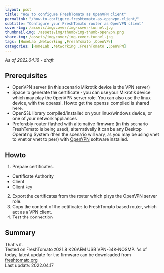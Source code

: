 ```yaml
---
layout: post
title: "How to configure FreshTomato as OpenVPN client"
permalink: "/how-to-configure-freshtomato-as-openvpn-client/"
subtitle: "Configure your FreshTomato router as OpenVPN client"
cover-img: /assets/img/cover/img-cover-tunnel.jpg
thumbnail-img: /assets/img/thumb/img-thumb-openvpn.png
share-img: /assets/img/cover/img-cover-tunnel.jpg
tags: [HomeLab ,Networking ,FreshTomato ,OpenVPN]
categories: [HomeLab ,Networking ,FreshTomato ,OpenVPN]
---
```

*As of 2022.04.16 - draft*

## Prerequisites
+ OpenVPN server (in this scenario Mikrotik device is the VPN server)
+ Space to generate the certificate - you can use your Mikrotik device which may play the OpenVPN server role. You can also use the linux device, with the openssl. Howto get the openssl compiled is shared [here](https://makeitcloudy.pl/how-to-compile-open-ssl-from-sources/).
+ OpenSSL library compiled/installed on your linux/windows device, or one of your network appliances
+ Preferably router flashed with alternative firmware (in this scenario FreshTomato is being used), alternativelly it can be any Desktop Operating System (then the scenario will vary, as you may be using vnet to vnet or vnet to peer) with [OpenVPN](https://openvpn.net/download-open-vpn/) software installed.

## Howto
1. Prepare certificates.
+ Certificate Authority
+ Client
+ Client key
2. Export the certificates from the router which plays the OpenVPN server role.
3. Copy the content of the cetificates to FreshTomato based router, which act as a VPN client.
3. Test the connection

## Summary
That's it.<br>
Tested on FreshTomato 2021.8 K26ARM USB VPN-64K-NOSMP. As of today, latest update for the firmware can be downloaded from [freshtomato.org](https://freshtomato.org/downloads/freshtomato-arm/2022/2022.3/K26ARM/)<br>
Last update: 2022.04.17